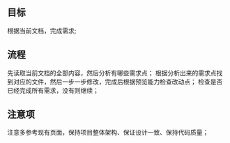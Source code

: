## 目标
根据当前文档，完成需求;

## 流程
先读取当前文档的全部内容，然后分析有哪些需求点；
根据分析出来的需求点找到对应的文件，然后一步一步修改，完成后根据预览能力检查改动点；
检查是否已经完成所有需求，没有则继续；

## 注意项
注意多参考现有页面，保持项目整体架构、保证设计一致、保持代码质量；
